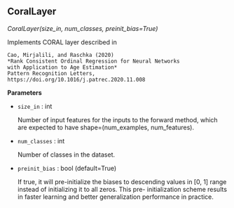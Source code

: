 ## CoralLayer

*CoralLayer(size_in, num_classes, preinit_bias=True)*

Implements CORAL layer described in

    Cao, Mirjalili, and Raschka (2020)
    *Rank Consistent Ordinal Regression for Neural Networks
    with Application to Age Estimation*
    Pattern Recognition Letters, https://doi.org/10.1016/j.patrec.2020.11.008

**Parameters**

- `size_in` : int

    Number of input features for the inputs to the forward method, which
    are expected to have shape=(num_examples, num_features).


- `num_classes` : int

    Number of classes in the dataset.


- `preinit_bias` : bool (default=True)

    If true, it will pre-initialize the biases to descending values in
    [0, 1] range instead of initializing it to all zeros. This pre-
    initialization scheme results in faster learning and better
    generalization performance in practice.

